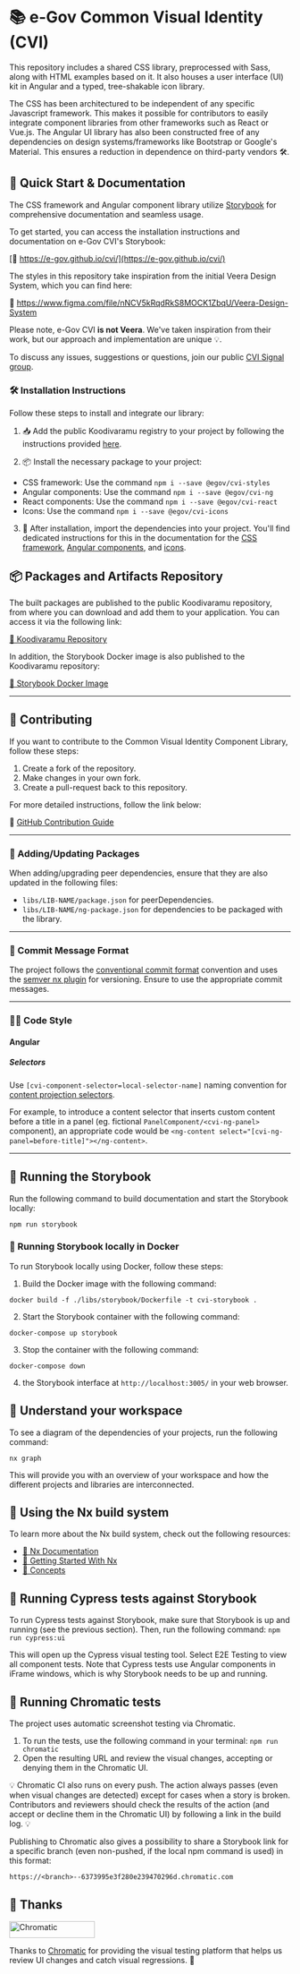 # 📚 e-Gov Common Visual Identity (CVI)      

This repository includes a shared CSS library, preprocessed with Sass, along with HTML examples based on it. It also houses a user interface (UI) kit in Angular and a typed, tree-shakable icon library.

The CSS has been architectured to be independent of any specific Javascript framework. This makes it possible for contributors to easily integrate component libraries from other frameworks such as React or Vue.js. The Angular UI library has also been constructed free of any dependencies on design systems/frameworks like Bootstrap or Google's Material. This ensures a reduction in dependence on third-party vendors 🛠️.

## 🚀 Quick Start & Documentation

The CSS framework and Angular component library utilize [Storybook](https://storybook.js.org) for comprehensive documentation and seamless usage.

To get started, you can access the installation instructions and documentation on e-Gov CVI's Storybook:

[📌 https://e-gov.github.io/cvi/](https://e-gov.github.io/cvi/)

The styles in this repository take inspiration from the initial Veera Design System, which you can find here:

🔗 https://www.figma.com/file/nNCV5kRqdRkS8MOCK1ZbqU/Veera-Design-System

Please note, e-Gov CVI **is not Veera**. We've taken inspiration from their work, but our approach and implementation are unique 💡.

To discuss any issues, suggestions or questions, join our public [CVI Signal group](https://signal.group/#CjQKIII854RES5vfIQ8Oqw5fWmS2_FY8cJTEM1RSJI9fSsplEhC4dNwXGkcfqf34YmQJJDi_).

### 🛠️ Installation Instructions

Follow these steps to install and integrate our library:

1. 📥 Add the public Koodivaramu registry to your project by following the instructions provided [here](https://koodivaramu.eesti.ee/e-gov/cvi/-/packages/385).

2. 📦 Install the necessary package to your project:
  - CSS framework: Use the command `npm i --save @egov/cvi-styles`
  - Angular components: Use the command `npm i --save @egov/cvi-ng`
  - React components: Use the command `npm i --save @egov/cvi-react`
  - Icons: Use the command `npm i --save @egov/cvi-icons`

3. 🏁 After installation, import the dependencies into your project. You'll find dedicated instructions for this in the documentation for the [CSS framework](https://e-gov.github.io/cvi/?path=/docs/styles-how-to-install--how-to-install), [Angular components](https://e-gov.github.io/cvi/?path=/docs/angular-installation--installation), and [icons](https://e-gov.github.io/cvi/?path=/docs/icons-how-to-use--page).


## 📦 Packages and Artifacts Repository

The built packages are published to the public Koodivaramu repository, from where you can download and add them to your application. You can access it via the following link:

[🔗 Koodivaramu Repository](https://koodivaramu.eesti.ee/e-gov/cvi/-/packages)

In addition, the Storybook Docker image is also published to the Koodivaramu repository:

[🔗 Storybook Docker Image](https://koodivaramu.eesti.ee/e-gov/cvi/container_registry)

---

## 🤝 Contributing

If you want to contribute to the Common Visual Identity Component Library, follow these steps:

1. Create a fork of the repository.
2. Make changes in your own fork.
3. Create a pull-request back to this repository.

For more detailed instructions, follow the link below:

🔗 [GitHub Contribution Guide](https://docs.github.com/en/get-started/quickstart/contributing-to-projects)

---

### 🔄 Adding/Updating Packages

When adding/upgrading peer dependencies, ensure that they are also updated in the following files:

- `libs/LIB-NAME/package.json` for peerDependencies.
- `libs/LIB-NAME/ng-package.json` for dependencies to be packaged with the library.

---

### 📝 Commit Message Format

The project follows the [conventional commit format](https://www.conventionalcommits.org) convention and uses the [semver nx plugin](https://github.com/jscutlery/semver) for versioning. Ensure to use the appropriate commit messages.

---

### 🧑‍💻 Code Style

#### Angular

##### Selectors

Use `[cvi-component-selector=local-selector-name]` naming convention for [content projection selectors](https://angular.io/guide/content-projection).

For example, to introduce a content selector that inserts custom content before a title in a panel (eg. fictional `PanelComponent/<cvi-ng-panel>` component), an appropriate code would be `<ng-content select="[cvi-ng-panel=before-title]"></ng-content>`.

---

## 🚀 Running the Storybook

Run the following command to build documentation and start the Storybook locally: 

`npm run storybook`

### 🐳 Running Storybook locally in Docker

To run Storybook locally using Docker, follow these steps:

1. Build the Docker image with the following command: 

`docker build -f ./libs/storybook/Dockerfile -t cvi-storybook .`

2. Start the Storybook container with the following command:

`docker-compose up storybook`

3. Stop the container with the following command:

`docker-compose down`

4. the Storybook interface at `http://localhost:3005/` in your web browser.

## 🔎 Understand your workspace

To see a diagram of the dependencies of your projects, run the following command:

`nx graph`

This will provide you with an overview of your workspace and how the different projects and libraries are interconnected.

## 🔨 Using the Nx build system

To learn more about the Nx build system, check out the following resources:

- [🔗 Nx Documentation](https://nx.dev)
- [🔗 Getting Started With Nx](https://nx.dev/getting-started/intro)
- [🔗 Concepts](https://nx.dev/concepts)

## 🚀 Running Cypress tests against Storybook

To run Cypress tests against Storybook, make sure that Storybook is up and running (see the previous section). Then, run the following command: `npm run cypress:ui`

This will open up the Cypress visual testing tool. Select E2E Testing to view all component tests. Note that Cypress tests use Angular components in iFrame windows, which is why Storybook needs to be up and running.

## 🚀 Running Chromatic tests

The project uses automatic screenshot testing via Chromatic.

1. To run the tests, use the following command in your terminal: `npm run chromatic`
2. Open the resulting URL and review the visual changes, accepting or denying them in the Chromatic UI.
   
💡 Chromatic CI also runs on every push. The action always passes (even when visual changes are detected) except for cases when a story is broken. Contributors and reviewers should check the results of the action (and accept or decline them in the Chromatic UI) by following a link in the build log. 💡

Publishing to Chromatic also gives a possibility to share a Storybook link for a specific branch (even non-pushed, if the local npm command is used) in this format: 

`https://<branch>--6373995e3f280e239470296d.chromatic.com`

## 🙏 Thanks

<a href="https://www.chromatic.com/"><img src="https://user-images.githubusercontent.com/321738/84662277-e3db4f80-af1b-11ea-88f5-91d67a5e59f6.png" width="153" height="30" alt="Chromatic" /></a>

Thanks to [Chromatic](https://www.chromatic.com/) for providing the visual testing platform that helps us review UI changes and catch visual regressions. 🎉
